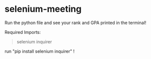 # selenium-meeting

Run the python file and see your rank and GPA printed in the terminal!

Required Imports:
>  selenium
>  inquirer

run "pip install selenium inquirer" !
